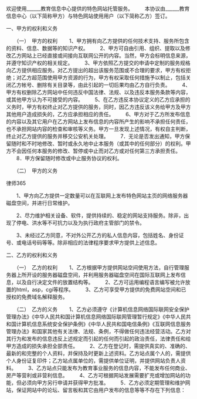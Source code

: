 
 欢迎使用______教育信息中心提供的特色网站托管服务。
　　本协议由______教育信息中心（以下简称甲方）与特色网站使用用户（以下简称乙方）签订。



一、甲方的权利和义务



　　（一）　甲方的权利
　　1、甲方拥有向乙方提供的任何技术支持、服务所包含的资料、信息、数据等的知识产权。
　　2、甲方可自由引用、组织、提取以及修改乙方网站上已经直接或间接向互联网公开的内容。当然，甲方会标明信息来源，并遵守知识产权的相关规定。
　　3、甲方依照乙方提交的申请中定制的服务规格向乙方提供相应服务。对乙方提出的超出该服务范围或不合理的要求，甲方有权拒绝；对乙方超范围使用甲方资源的行为，甲方有权采取任何措施予以制止，包括关闭乙方帐号、删除有关目录等，由此引起的一切后果均由乙方自行负责。
　　4、甲方有权删除乙方网站中任何违反中国法律、法规、以及违反本服务条款等内容，或其他甲方认为不可接受的内容。
　　5、在乙方违反本协议定义的乙方应承担的义务时，甲方有权终止对乙方提供的服务，同时，因乙方违反该义务给甲方及甲方其他用户造成损失的，乙方应承担相应的责任。
　　6、甲方对于乙方所发布信息的内容以及其它用户在乙方网站上发布信息的内容所产生的影响不承担任何责任，也不承担网站内容的检查和审核等义务。甲方一旦发现上述情况，有权自主判断，终止对乙方提供的服务并移交公安机关处理。
　　7．无论是否发出通知，甲方保留随时和不时地修改、暂时或永久地中止本服务（或其中的任何部分）的权利。甲方不会因任何本服务的修改、暂停或中止而对乙方或对任何第三方承担责任。
　　8．甲方保留随时修改或中止服务协议的权利。



　　（二）　甲方的义务




 
律师365






　　1、甲方向乙方提供一定数量可以在互联网上发布特色网站主页的网络服务器磁盘空间，并进行日常维护。

　　2、尽力维护相关设备、软件，提供持续的、稳定的网站支持服务。除非，出现了停电、洪水等不可抗力以及为执行政府主管部门的禁令。

　　3、未经过乙方同意，不对外公开乙方的私人信息内容，包括姓名、身份证号、或电话号码等等。除非相应的法律程序要求甲方提供上述信息。






二、乙方的权利和义务



　　（一）　乙方的权利
　　1、乙方根据甲方提供网站空间使用方法，自行管理服务器上所开设的服务器磁盘空间，并利用服务器磁盘空间在国际互联网上发布信息，以及自行决定文件的放置结构等。
　　2、乙方可运用编程语言编写被允许放置的html，asp，cgi等程序。
　　3、乙方可享受甲方提供的免费网站空间和已授权的免费域名解释服务。



　　（二）　乙方的义务
　　1、乙方必须遵守《计算机信息网络国际联网安全保护管理办法》《中华人民共和国计算机信息网络国际联网管理暂行规定》《中华人民共和国计算机信息系统安全保护条例》《中华人民共和国电信条例》《互联网信息服务管理办法》和国家其他有关法律、法规、条例，不得做任何违法经营活动。乙方对其行为和发布的信息违反上述规定而引起的任何而引起的政治责任，法律责任和给甲方造成的损失承担全部责任。
　　2、乙方在登记时，需提供真实的、准确的、最新的和完整的个人资料，并保持及时更新上述资料。乙方站点属个人的，需提供个人身份证复印件；乙方站点属单位的，需提供单位证明，并提供网站负责人资料。
　　3、乙方站点只能发布为教育事业服务的信息内容，不能发布任何商业、房产等营利或非营利信息。
　　4、乙方可根据网站发展需要扩充或增加网站的功能，但必须向甲方另行申请并获得甲方批准。
　　5．乙方必须定期管理和维护网站，保证网站中的论坛、留言板和其它由用户发布的信息等等不存在下列信息：
　　
 


 

 
 
 
 
 
  


  
 

  


  


  
 
 
 
 

